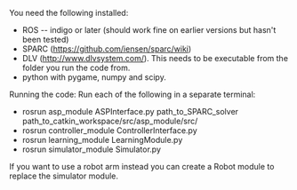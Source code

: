 
You need the following installed:
- ROS -- indigo or later (should work fine on earlier versions but hasn't been tested)
- SPARC (https://github.com/iensen/sparc/wiki)
- DLV (http://www.dlvsystem.com/). This needs to be executable from the folder you run the code from.
- python with pygame, numpy and scipy.


Running the code:
Run each of the following in a separate terminal:
- rosrun asp\_module ASPInterface.py path_to_SPARC_solver  path_to_catkin_workspace/src/asp_module/src/
- rosrun controller_module ControllerInterface.py 
- rosrun learning_module LearningModule.py 
- rosrun simulator_module Simulator.py 

If you want to use a robot arm instead you can create a Robot module to replace the simulator module.
